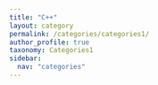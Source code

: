 ```yaml
---
title: "C++"
layout: category
permalink: /categories/categories1/
author_profile: true
taxonomy: Categories1
sidebar:
  nav: "categories"
---
```

